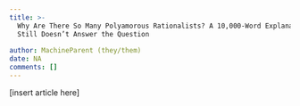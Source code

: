 ```yaml
---
title: >-
  Why Are There So Many Polyamorous Rationalists? A 10,000-Word Explanation That
  Still Doesn’t Answer the Question
                 
author: MachineParent (they/them)
date: NA
comments: []
---
```


[insert article here]
